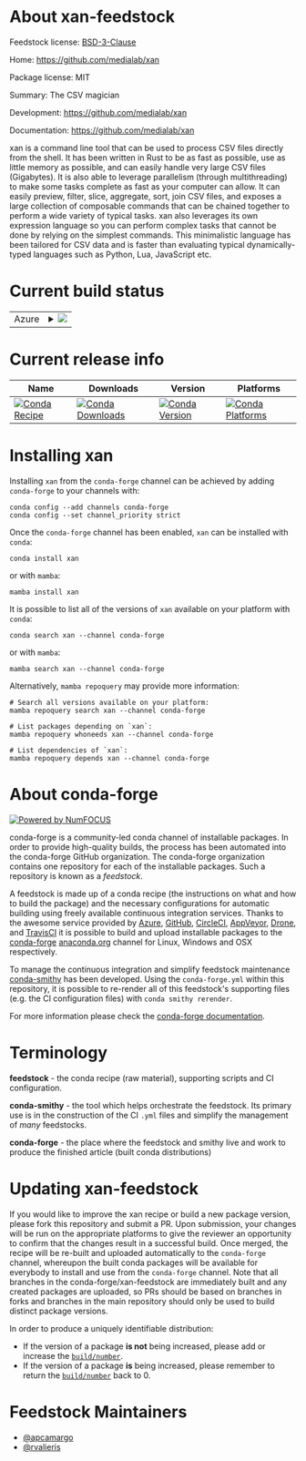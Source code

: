 About xan-feedstock
===================

Feedstock license: [BSD-3-Clause](https://github.com/conda-forge/xan-feedstock/blob/main/LICENSE.txt)

Home: https://github.com/medialab/xan

Package license: MIT

Summary: The CSV magician

Development: https://github.com/medialab/xan

Documentation: https://github.com/medialab/xan

xan is a command line tool that can be used to process CSV files directly
from the shell. It has been written in Rust to be as fast as possible, use
as little memory as possible, and can easily handle very large CSV files
(Gigabytes). It is also able to leverage parallelism (through multithreading)
to make some tasks complete as fast as your computer can allow. It can easily
preview, filter, slice, aggregate, sort, join CSV files, and exposes a large
collection of composable commands that can be chained together to perform a
wide variety of typical tasks. xan also leverages its own expression language
so you can perform complex tasks that cannot be done by relying on the
simplest commands. This minimalistic language has been tailored for CSV data
and is faster than evaluating typical dynamically-typed languages such as
Python, Lua, JavaScript etc.

Current build status
====================


<table>
    
  <tr>
    <td>Azure</td>
    <td>
      <details>
        <summary>
          <a href="https://dev.azure.com/conda-forge/feedstock-builds/_build/latest?definitionId=25388&branchName=main">
            <img src="https://dev.azure.com/conda-forge/feedstock-builds/_apis/build/status/xan-feedstock?branchName=main">
          </a>
        </summary>
        <table>
          <thead><tr><th>Variant</th><th>Status</th></tr></thead>
          <tbody><tr>
              <td>linux_64</td>
              <td>
                <a href="https://dev.azure.com/conda-forge/feedstock-builds/_build/latest?definitionId=25388&branchName=main">
                  <img src="https://dev.azure.com/conda-forge/feedstock-builds/_apis/build/status/xan-feedstock?branchName=main&jobName=linux&configuration=linux%20linux_64_" alt="variant">
                </a>
              </td>
            </tr><tr>
              <td>linux_aarch64</td>
              <td>
                <a href="https://dev.azure.com/conda-forge/feedstock-builds/_build/latest?definitionId=25388&branchName=main">
                  <img src="https://dev.azure.com/conda-forge/feedstock-builds/_apis/build/status/xan-feedstock?branchName=main&jobName=linux&configuration=linux%20linux_aarch64_" alt="variant">
                </a>
              </td>
            </tr><tr>
              <td>linux_ppc64le</td>
              <td>
                <a href="https://dev.azure.com/conda-forge/feedstock-builds/_build/latest?definitionId=25388&branchName=main">
                  <img src="https://dev.azure.com/conda-forge/feedstock-builds/_apis/build/status/xan-feedstock?branchName=main&jobName=linux&configuration=linux%20linux_ppc64le_" alt="variant">
                </a>
              </td>
            </tr><tr>
              <td>osx_64</td>
              <td>
                <a href="https://dev.azure.com/conda-forge/feedstock-builds/_build/latest?definitionId=25388&branchName=main">
                  <img src="https://dev.azure.com/conda-forge/feedstock-builds/_apis/build/status/xan-feedstock?branchName=main&jobName=osx&configuration=osx%20osx_64_" alt="variant">
                </a>
              </td>
            </tr><tr>
              <td>osx_arm64</td>
              <td>
                <a href="https://dev.azure.com/conda-forge/feedstock-builds/_build/latest?definitionId=25388&branchName=main">
                  <img src="https://dev.azure.com/conda-forge/feedstock-builds/_apis/build/status/xan-feedstock?branchName=main&jobName=osx&configuration=osx%20osx_arm64_" alt="variant">
                </a>
              </td>
            </tr><tr>
              <td>win_64</td>
              <td>
                <a href="https://dev.azure.com/conda-forge/feedstock-builds/_build/latest?definitionId=25388&branchName=main">
                  <img src="https://dev.azure.com/conda-forge/feedstock-builds/_apis/build/status/xan-feedstock?branchName=main&jobName=win&configuration=win%20win_64_" alt="variant">
                </a>
              </td>
            </tr>
          </tbody>
        </table>
      </details>
    </td>
  </tr>
</table>

Current release info
====================

| Name | Downloads | Version | Platforms |
| --- | --- | --- | --- |
| [![Conda Recipe](https://img.shields.io/badge/recipe-xan-green.svg)](https://anaconda.org/conda-forge/xan) | [![Conda Downloads](https://img.shields.io/conda/dn/conda-forge/xan.svg)](https://anaconda.org/conda-forge/xan) | [![Conda Version](https://img.shields.io/conda/vn/conda-forge/xan.svg)](https://anaconda.org/conda-forge/xan) | [![Conda Platforms](https://img.shields.io/conda/pn/conda-forge/xan.svg)](https://anaconda.org/conda-forge/xan) |

Installing xan
==============

Installing `xan` from the `conda-forge` channel can be achieved by adding `conda-forge` to your channels with:

```
conda config --add channels conda-forge
conda config --set channel_priority strict
```

Once the `conda-forge` channel has been enabled, `xan` can be installed with `conda`:

```
conda install xan
```

or with `mamba`:

```
mamba install xan
```

It is possible to list all of the versions of `xan` available on your platform with `conda`:

```
conda search xan --channel conda-forge
```

or with `mamba`:

```
mamba search xan --channel conda-forge
```

Alternatively, `mamba repoquery` may provide more information:

```
# Search all versions available on your platform:
mamba repoquery search xan --channel conda-forge

# List packages depending on `xan`:
mamba repoquery whoneeds xan --channel conda-forge

# List dependencies of `xan`:
mamba repoquery depends xan --channel conda-forge
```


About conda-forge
=================

[![Powered by
NumFOCUS](https://img.shields.io/badge/powered%20by-NumFOCUS-orange.svg?style=flat&colorA=E1523D&colorB=007D8A)](https://numfocus.org)

conda-forge is a community-led conda channel of installable packages.
In order to provide high-quality builds, the process has been automated into the
conda-forge GitHub organization. The conda-forge organization contains one repository
for each of the installable packages. Such a repository is known as a *feedstock*.

A feedstock is made up of a conda recipe (the instructions on what and how to build
the package) and the necessary configurations for automatic building using freely
available continuous integration services. Thanks to the awesome service provided by
[Azure](https://azure.microsoft.com/en-us/services/devops/), [GitHub](https://github.com/),
[CircleCI](https://circleci.com/), [AppVeyor](https://www.appveyor.com/),
[Drone](https://cloud.drone.io/welcome), and [TravisCI](https://travis-ci.com/)
it is possible to build and upload installable packages to the
[conda-forge](https://anaconda.org/conda-forge) [anaconda.org](https://anaconda.org/)
channel for Linux, Windows and OSX respectively.

To manage the continuous integration and simplify feedstock maintenance
[conda-smithy](https://github.com/conda-forge/conda-smithy) has been developed.
Using the ``conda-forge.yml`` within this repository, it is possible to re-render all of
this feedstock's supporting files (e.g. the CI configuration files) with ``conda smithy rerender``.

For more information please check the [conda-forge documentation](https://conda-forge.org/docs/).

Terminology
===========

**feedstock** - the conda recipe (raw material), supporting scripts and CI configuration.

**conda-smithy** - the tool which helps orchestrate the feedstock.
                   Its primary use is in the construction of the CI ``.yml`` files
                   and simplify the management of *many* feedstocks.

**conda-forge** - the place where the feedstock and smithy live and work to
                  produce the finished article (built conda distributions)


Updating xan-feedstock
======================

If you would like to improve the xan recipe or build a new
package version, please fork this repository and submit a PR. Upon submission,
your changes will be run on the appropriate platforms to give the reviewer an
opportunity to confirm that the changes result in a successful build. Once
merged, the recipe will be re-built and uploaded automatically to the
`conda-forge` channel, whereupon the built conda packages will be available for
everybody to install and use from the `conda-forge` channel.
Note that all branches in the conda-forge/xan-feedstock are
immediately built and any created packages are uploaded, so PRs should be based
on branches in forks and branches in the main repository should only be used to
build distinct package versions.

In order to produce a uniquely identifiable distribution:
 * If the version of a package **is not** being increased, please add or increase
   the [``build/number``](https://docs.conda.io/projects/conda-build/en/latest/resources/define-metadata.html#build-number-and-string).
 * If the version of a package **is** being increased, please remember to return
   the [``build/number``](https://docs.conda.io/projects/conda-build/en/latest/resources/define-metadata.html#build-number-and-string)
   back to 0.

Feedstock Maintainers
=====================

* [@apcamargo](https://github.com/apcamargo/)
* [@rvalieris](https://github.com/rvalieris/)

